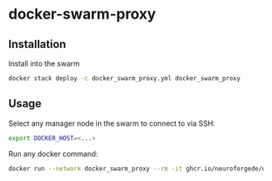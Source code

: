# docker-swarm-proxy

## Installation

Install into the swarm

```bash
docker stack deploy -c docker_swarm_proxy.yml docker_swarm_proxy
```

## Usage

Select any manager node in the swarm to connect to via SSH:

```bash
export DOCKER_HOST=<...>
```

Run any docker command:

```bash
docker run --network docker_swarm_proxy --rm -it ghcr.io/neuroforgede/docker-swarm-proxy:master info
```
